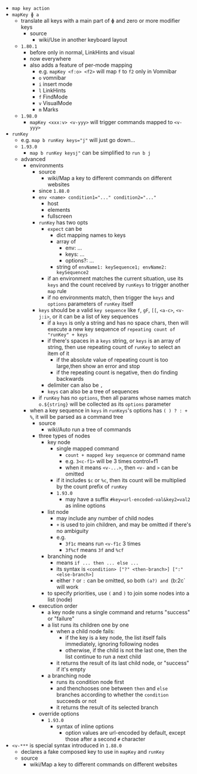- `map key action`
- `mapKey ɸ a`
	- translate all keys with a main part of ɸ and zero or more modifier keys
		- source
			- wiki/Use in another keyboard layout
	- `1.80.1`
		- before only in normal, LinkHints and visual
		- now everywhere
		- also adds a feature of per-mode mapping
			- e.g. `mapKey <f:o> <f2>` will map `f` to `f2` only in Vomnibar
			- `o` vomnibar
			- `i` insert mode
			- `l` LinkHints
			- `f` FindMode
			- `v` VisualMode
			- `m` Marks
	- `1.98.0`
		- `mapKey <xxx:v> <v-yyy>` will trigger commands mapped to `<v-yyy>`
- `runKey`
	- e.g. `map b runKey keys="j"` will just go down...
	- `1.93.0`
		- `map b runKey keysj"` can be simplified to `run b j`
	- advanced
		- environments
			- source
				- wiki/Map a key to different commands on different websites
			- since `1.88.0`
			- `env <name> condition1="..." condition2="..."`
				- host
				- elements
				- fullscreen
			- `runKey` has two opts
				- `expect` can be
					- dict mapping names to keys
					- array of
						- env: ...
						- keys: ...
						- options?: ...
					- string of `envName1: keySequence1; envName2: keySequence2`
				- if an environment matches the current situation, use its `keys` and the count received by `runKeys` to trigger another `map` rule
				- if no environments match, then trigger the `keys` and `options` parameters of `runKey` itself
			- `keys` should be a valid `key sequence` like `f`, `gF`, `[[`, `<a-c>`, `<v-j:i>`, or it can be a list of key sequences
				- if a `keys` is only a string and has no space chars, then will execute a new key sequence of `repeating count of "runKey" + keys`
				- if there's spaces in a `keys` string, or `keys` is an array of string, then use repeating count of `runKey` to select an item of it
					- if the absolute value of repeating count is too large,then show an error and stop
					- if the repeating count is negative, then do finding backwards
				- delimiter can also be `,`
				- `keys` can also be a tree of sequences
			- if `runKey` has no `options`, then all params whose names match `o.${string}` will be collected as its `options` parameter
		- when a key sequence in `keys` in `runKeys`'s options has `( ) ? : + %`, it will be parsed as a command tree
			- source
				- wiki/Auto run a tree of commands
			- three types of nodes
				- key node
					- single mapped command
						- `count + mapped key sequence` or command name
						- e.g. `3<c-f1>` will be 3 times control+f1
						- when it means `<v-...>`, then `<v-` and `>` can be omitted
					- if it includes `$c` or `%c`, then its count will be multiplied by the count prefix of `runKey`
					- `1.93.0`
						- may have a suffix `#key=url-encoded-val&key2=val2` as inline options
				- list node
					- may include any number of child nodes
					- `+` is used to join children, and may be omitted if there's no ambiguity
					- e.g.
						- `3f1c` means run `<v-f1c` 3 times
						- `3f%cf` means `3f` and `%cf`
				- branching node
					- means `if ... then ... else ...`
					- its syntax is `<condition> ["?" <then-branch>] [":" <else-branch>]`
					- either `?` or `:` can be omitted, so both `(a?) and `(b:2c` will work
				- to specify priorities, use `(` and `)` to join some nodes into a list (node)
			- execution order
				- a key node runs a single command and returns "success" or "failure"
				- a list runs its children one by one
					- when a child node fails:
						- if the key is a key node, the list itself fails immediately, ignoring following nodes
						- otherwise, if the child is not the last one, then the list continue to run a next child
					- it returns the result of its last child node, or "success" if it's empty
				- a branching node
					- runs its condition node first
					- and thenchooses one between `then` and `else` branches according to whether the `condition` succeeds or not
					- it returns the result of its selected branch
			- override options
				- `1.93.0`
					- syntax of inline options
						- option values are url-encoded by default, except those after a second `#` character
- `<v-***` is special syntax introduced in `1.88.0`
	- declares a fake composed key to use in `mapKey` and `runKey`
	- source
		- wiki/Map a key to different commands on different websites

